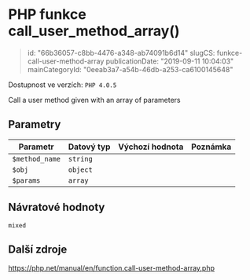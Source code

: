 PHP funkce call_user_method_array()
================================

> id: "66b36057-c8bb-4476-a348-ab74091b6d14"
> slugCS: funkce-call-user-method-array
> publicationDate: "2019-09-11 10:04:03"
> mainCategoryId: "0eeab3a7-a54b-46db-a253-ca6100145648"

Dostupnost ve verzích: `PHP 4.0.5`

Call a user method given with an array of parameters


Parametry
--------------

| Parametr | Datový typ | Výchozí hodnota | Poznámka |
|-----|-----|-----|-----|
| `$method_name` | `string` |  |  |
| `$obj` | `object` |  |  |
| `$params` | `array` |  |  |


Návratové hodnoty
----------------

`mixed`



Další zdroje
------------

https://php.net/manual/en/function.call-user-method-array.php
